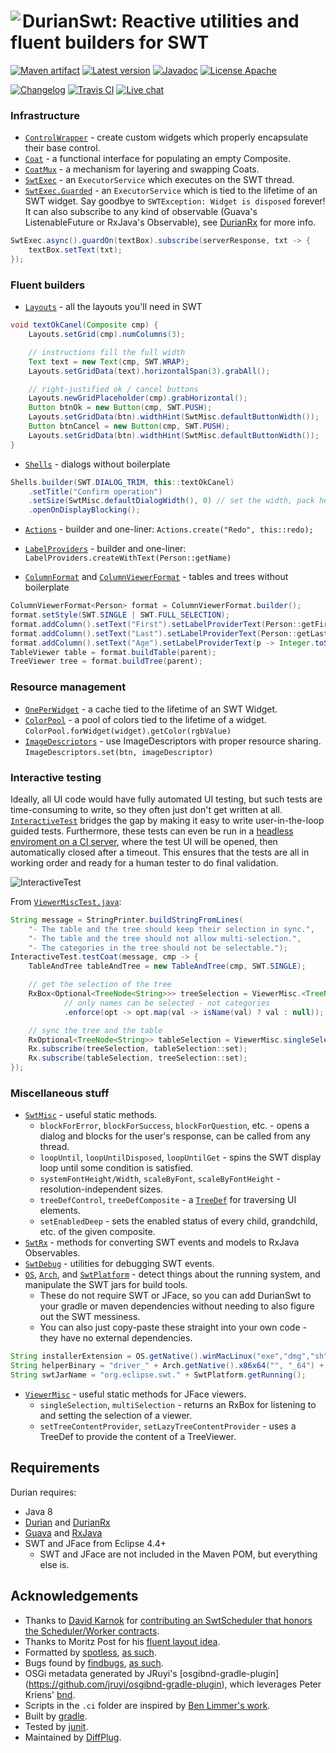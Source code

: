 # <img align="left" src="durian-swt.png"> DurianSwt: Reactive utilities and fluent builders for SWT

<!---freshmark shields
output = [
	link(shield('Maven artifact', 'mavenCentral', '{{group}}:{{name}}', 'blue'), 'https://bintray.com/{{org}}/opensource/{{name}}/view'),
	link(shield('Latest version', 'latest', '{{stable}}', 'blue'), 'https://github.com/{{org}}/{{name}}/releases/latest'),
	link(shield('Javadoc', 'javadoc', 'OK', 'blue'), 'https://{{org}}.github.io/{{name}}/javadoc/{{stable}}/'),
	link(shield('License Apache', 'license', 'Apache', 'blue'), 'https://tldrlegal.com/license/apache-license-2.0-(apache-2.0)'),
	'',
	link(shield('Changelog', 'changelog', '{{version}}', 'brightgreen'), 'CHANGES.md'),
	link(image('Travis CI', 'https://travis-ci.org/{{org}}/{{name}}.svg?branch=master'), 'https://travis-ci.org/{{org}}/{{name}}'),
	link(shield('Live chat', 'gitter', 'live chat', 'brightgreen'), 'https://gitter.im/diffplug/durian')
	].join('\n');
-->
[![Maven artifact](https://img.shields.io/badge/mavenCentral-com.diffplug.durian%3Adurian--swt-blue.svg)](https://bintray.com/diffplug/opensource/durian-swt/view)
[![Latest version](https://img.shields.io/badge/latest-3.1.0-blue.svg)](https://github.com/diffplug/durian-swt/releases/latest)
[![Javadoc](https://img.shields.io/badge/javadoc-OK-blue.svg)](https://diffplug.github.io/durian-swt/javadoc/3.1.0/)
[![License Apache](https://img.shields.io/badge/license-Apache-blue.svg)](https://tldrlegal.com/license/apache-license-2.0-(apache-2.0))

[![Changelog](https://img.shields.io/badge/changelog-3.2.0--SNAPSHOT-brightgreen.svg)](CHANGES.md)
[![Travis CI](https://travis-ci.org/diffplug/durian-swt.svg?branch=master)](https://travis-ci.org/diffplug/durian-swt)
[![Live chat](https://img.shields.io/badge/gitter-live_chat-brightgreen.svg)](https://gitter.im/diffplug/durian)
<!---freshmark /shields -->

<!---freshmark javadoc
output = prefixDelimiterReplace(input, 'https://{{org}}.github.io/{{name}}/javadoc/', '/', stable);
-->
### Infrastructure

* [`ControlWrapper`](https://diffplug.github.io/durian-swt/javadoc/3.1.0/com/diffplug/common/swt/ControlWrapper.html) - create custom widgets which properly encapsulate their base control.
* [`Coat`](https://diffplug.github.io/durian-swt/javadoc/3.1.0/com/diffplug/common/swt/Coat.html) - a functional interface for populating an empty Composite.
* [`CoatMux`](https://diffplug.github.io/durian-swt/javadoc/3.1.0/com/diffplug/common/swt/CoatMux.html) - a mechanism for layering and swapping Coats.
* [`SwtExec`](https://diffplug.github.io/durian-swt/javadoc/3.1.0/com/diffplug/common/swt/SwtExec.html) - an `ExecutorService` which executes on the SWT thread.
* [`SwtExec.Guarded`](https://diffplug.github.io/durian-swt/javadoc/3.1.0/com/diffplug/common/swt/SwtExec.Guarded.html) - an `ExecutorService` which is tied to the lifetime of an SWT widget. Say goodbye to `SWTException: Widget is disposed` forever! It can also subscribe to any kind of observable (Guava's ListenableFuture or RxJava's Observable), see [DurianRx](https://github.com/diffplug/durian-rx) for more info.

```java
SwtExec.async().guardOn(textBox).subscribe(serverResponse, txt -> {
	textBox.setText(txt);
});
```

### Fluent builders

* [`Layouts`](https://diffplug.github.io/durian-swt/javadoc/3.1.0/com/diffplug/common/swt/Layouts.html) - all the layouts you'll need in SWT

```java
void textOkCanel(Composite cmp) {
	Layouts.setGrid(cmp).numColumns(3);

	// instructions fill the full width
	Text text = new Text(cmp, SWT.WRAP);
	Layouts.setGridData(text).horizontalSpan(3).grabAll();

	// right-justified ok / cancel buttons
	Layouts.newGridPlaceholder(cmp).grabHorizontal();
	Button btnOk = new Button(cmp, SWT.PUSH);
	Layouts.setGridData(btn).widthHint(SwtMisc.defaultButtonWidth());
	Button btnCancel = new Button(cmp, SWT.PUSH);
	Layouts.setGridData(btn).widthHint(SwtMisc.defaultButtonWidth());
}
```

* [`Shells`](https://diffplug.github.io/durian-swt/javadoc/3.1.0/com/diffplug/common/swt/Shells.html) - dialogs without boilerplate

```java
Shells.builder(SWT.DIALOG_TRIM, this::textOkCanel)
	.setTitle("Confirm operation")
	.setSize(SwtMisc.defaultDialogWidth(), 0) // set the width, pack height to fit contents
	.openOnDisplayBlocking();
```

* [`Actions`](https://diffplug.github.io/durian-swt/javadoc/3.1.0/com/diffplug/common/swt/jface/Actions.html) - builder and one-liner:
`Actions.create("Redo", this::redo);`

* [`LabelProviders`](https://diffplug.github.io/durian-swt/javadoc/3.1.0/com/diffplug/common/swt/jface/LabelProviders.html) - builder and one-liner:
`LabelProviders.createWithText(Person::getName)`

* [`ColumnFormat`](https://diffplug.github.io/durian-swt/javadoc/3.1.0/com/diffplug/common/swt/ColumnFormat.html) and [`ColumnViewerFormat`](https://diffplug.github.io/durian-swt/javadoc/3.1.0/com/diffplug/common/swt/jface/ColumnViewerFormat.html) - tables and trees without boilerplate

```java
ColumnViewerFormat<Person> format = ColumnViewerFormat.builder();
format.setStyle(SWT.SINGLE | SWT.FULL_SELECTION);
format.addColumn().setText("First").setLabelProviderText(Person::getFirstName);
format.addColumn().setText("Last").setLabelProviderText(Person::getLastName);
format.addColumn().setText("Age").setLabelProviderText(p -> Integer.toString(p.getAge())).setLayoutPixel(3 * SwtMisc.systemFontWidth());
TableViewer table = format.buildTable(parent);
TreeViewer tree = format.buildTree(parent);
```

### Resource management

* [`OnePerWidget`](https://diffplug.github.io/durian-swt/javadoc/3.1.0/com/diffplug/common/swt/OnePerWidget.html) - a cache tied to the lifetime of an SWT Widget.
* [`ColorPool`](https://diffplug.github.io/durian-swt/javadoc/3.1.0/com/diffplug/common/swt/ColorPool.html) - a pool of colors tied to the lifetime of a widget. `ColorPool.forWidget(widget).getColor(rgbValue)`
* [`ImageDescriptors`](https://diffplug.github.io/durian-swt/javadoc/3.1.0/com/diffplug/common/swt/jface/ImageDescriptors.html) - use ImageDescriptors with proper resource sharing. `ImageDescriptors.set(btn, imageDescriptor)`

### Interactive testing

Ideally, all UI code would have fully automated UI testing, but
such tests are time-consuming to write, so they often just don't
get written at all. [`InteractiveTest`](https://diffplug.github.io/durian-swt/javadoc/3.1.0/com/diffplug/common/swt/InteractiveTest.html)
bridges the gap by making it easy to write user-in-the-loop guided tests. Furthermore,
these tests can even be run in a [headless enviroment on a CI server](https://github.com/diffplug/durian-swt/blob/master/build.gradle#L66-L93), where the test UI
will be opened, then automatically closed after a timeout.  This ensures that the tests
are all in working order and ready for a human tester to do final validation.

![InteractiveTest](interactive-test.png)

From [`ViewerMiscTest.java`](https://github.com/diffplug/durian-swt/blob/master/test/com/diffplug/common/swt/jface/ViewerMiscTest.java):

```java
String message = StringPrinter.buildStringFromLines(
	"- The table and the tree should keep their selection in sync.",
	"- The table and the tree should not allow multi-selection.",
	"- The categories in the tree should not be selectable.");
InteractiveTest.testCoat(message, cmp -> {
	TableAndTree tableAndTree = new TableAndTree(cmp, SWT.SINGLE);

	// get the selection of the tree
	RxBox<Optional<TreeNode<String>>> treeSelection = ViewerMisc.<TreeNode<String>> singleSelection(tableAndTree.tree)
			// only names can be selected - not categories
			.enforce(opt -> opt.map(val -> isName(val) ? val : null));

	// sync the tree and the table
	RxOptional<TreeNode<String>> tableSelection = ViewerMisc.singleSelection(tableAndTree.table);
	Rx.subscribe(treeSelection, tableSelection::set);
	Rx.subscribe(tableSelection, treeSelection::set);
});
```

### Miscellaneous stuff

* [`SwtMisc`](https://diffplug.github.io/durian-swt/javadoc/3.1.0/com/diffplug/common/swt/SwtMisc.html) - useful static methods.
	+ `blockForError`, `blockForSuccess`, `blockForQuestion`, etc. - opens a dialog and blocks for the user's response, can be called from any thread.
	+ `loopUntil`, `loopUntilDisposed`, `loopUntilGet` - spins the SWT display loop until some condition is satisfied.
	+ `systemFontHeight/Width`, `scaleByFont`, `scaleByFontHeight` - resolution-independent sizes.
	+ `treeDefControl`, `treeDefComposite` - a [`TreeDef`](http://diffplug.github.io/durian/javadoc/snapshot/com/diffplug/common/base/TreeDef.html) for traversing UI elements.
	+ `setEnabledDeep` - sets the enabled status of every child, grandchild, etc. of the given composite.
* [`SwtRx`](https://diffplug.github.io/durian-swt/javadoc/3.1.0/com/diffplug/common/swt/SwtRx.html) - methods for converting SWT events and models to RxJava Observables.
* [`SwtDebug`](https://diffplug.github.io/durian-swt/javadoc/3.1.0/com/diffplug/common/swt/SwtDebug.html) - utilities for debugging SWT events.
* [`OS`](https://diffplug.github.io/durian-swt/javadoc/3.1.0/com/diffplug/common/swt/os/OS.html), [`Arch`](https://diffplug.github.io/durian-swt/javadoc/3.1.0/com/diffplug/common/swt/os/Arch.html), and [`SwtPlatform`](https://diffplug.github.io/durian-swt/javadoc/3.1.0/com/diffplug/common/swt/os/SwtPlatform.html) - detect things about the running system, and manipulate the SWT jars for build tools.
	+ These do not require SWT or JFace, so you can add DurianSwt to your gradle or maven dependencies without needing to also figure out the SWT messiness.
	+ You can also just copy-paste these straight into your own code - they have no external dependencies.
```java
String installerExtension = OS.getNative().winMacLinux("exe","dmg","sh");
String helperBinary = "driver_" + Arch.getNative().x86x64("", "_64") + ".dll";
String swtJarName = "org.eclipse.swt." + SwtPlatform.getRunning();
```
* [`ViewerMisc`](https://diffplug.github.io/durian-swt/javadoc/3.1.0/com/diffplug/common/swt/jface/ViewerMisc.html) - useful static methods for JFace viewers.
	+ `singleSelection`, `multiSelection` - returns an RxBox for listening to and setting the selection of a viewer.
	+ `setTreeContentProvider`, `setLazyTreeContentProvider` - uses a TreeDef to provide the content of a TreeViewer.

<!---freshmark /javadoc -->

## Requirements

Durian requires:
* Java 8
* [Durian](https://github.com/diffplug/durian) and [DurianRx](https://github.com/diffplug/durian-rx)
* [Guava](https://github.com/google/guava) and [RxJava](https://github.com/reactivex/rxjava)
* SWT and JFace from Eclipse 4.4+
	+ SWT and JFace are not included in the Maven POM, but everything else is.

## Acknowledgements

* Thanks to [David Karnok](https://akarnokd.blogspot.com/) for [contributing an SwtScheduler that honors the Scheduler/Worker contracts](https://github.com/diffplug/durian-swt/pull/1).
* Thanks to Moritz Post for his [fluent layout idea](http://eclipsesource.com/blogs/2013/07/25/efficiently-dealing-with-swt-gridlayout-and-griddata/).
* Formatted by [spotless](https://github.com/diffplug/spotless), [as such](https://github.com/diffplug/durian-rx/blob/v1.0/build.gradle?ts=4#L70-L90).
* Bugs found by [findbugs](http://findbugs.sourceforge.net/), [as such](https://github.com/diffplug/durian-rx/blob/v1.0/build.gradle?ts=4#L92-L116).
* OSGi metadata generated by JRuyi's [osgibnd-gradle-plugin] (https://github.com/jruyi/osgibnd-gradle-plugin), which leverages Peter Kriens' [bnd](http://www.aqute.biz/Bnd/Bnd).
* Scripts in the `.ci` folder are inspired by [Ben Limmer's work](http://benlimmer.com/2013/12/26/automatically-publish-javadoc-to-gh-pages-with-travis-ci/).
* Built by [gradle](http://gradle.org/).
* Tested by [junit](http://junit.org/).
* Maintained by [DiffPlug](http://www.diffplug.com/).
